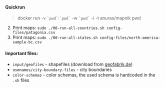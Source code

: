 #### Quickrun

> docker  run  -v `` `pwd` ``:`` `pwd` `` -w `` `pwd` `` -i -t  anuras/mapnik pwd
2. Print maps: `sudo ./00-run-all-countries.sh config-files/patagonia.csv`
3. Print maps: `sudo ./00-run-all-states.sh config-files/north-america-sample-bc.csv`

#### Important files:
* `input/geofiles` - shapefiles (download from [geofabrik.de](https://download.geofabrik.de))
* `osmnames/city-boundary-files` - city boundaries
* `color-schemas` - color schemas, the used schema is hardcoded in the `.sh` files